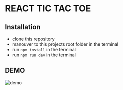 # REACT TIC TAC TOE

## Installation

- clone this repository
- manouver to this projects root folder in the terminal
- run ```npm install``` in the terminal
- run ```npm run dev``` in the terminal

## DEMO

![demo](https://raw.githubusercontent.com/DawidSzpener/Tictactoe/master/src/assets/images/demo.gif)

